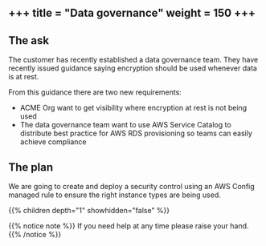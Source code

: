 +++
title = "Data governance"
weight = 150
+++
---

## The ask

The customer has recently established a data governance team.  They have recently issued guidance saying encryption 
should be used whenever data is at rest.

From this guidance there are two new requirements:

- ACME Org want to get visibility where encryption at rest is not being used
- The data governance team want to use AWS Service Catalog to distribute best practice for AWS RDS provisioning so teams can easily achieve compliance 


## The plan

We are going to create and deploy a security control using an AWS Config managed rule to ensure the right instance types
are being used. 

{{% children depth="1" showhidden="false" %}}

{{% notice note %}}
If you need help at any time please raise your hand.
{{% /notice %}}
